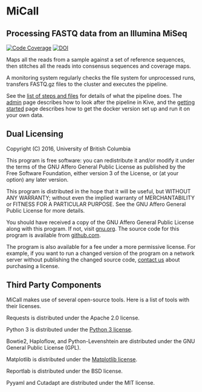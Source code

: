 # MiCall #
## Processing FASTQ data from an Illumina MiSeq ##
[![Code Coverage]][codecov]
[![DOI]][zenodo]


[Code Coverage]: https://codecov.io/github/cfe-lab/MiCall/coverage.svg?branch=master
[codecov]: https://codecov.io/github/cfe-lab/MiCall?branch=master
[DOI]: https://zenodo.org/badge/DOI/10.5281/zenodo.1289989.svg
[zenodo]: https://doi.org/10.5281/zenodo.1289989

Maps all the reads from a sample against a set of reference sequences, then
stitches all the reads into consensus sequences and coverage maps.

A monitoring system regularly checks the file system for unprocessed runs,
transfers FASTQ.gz files to the cluster and executes the pipeline.

See the [list of steps and files][steps] for details of what the pipeline does.
The [admin] page describes how to look after the pipeline in Kive, and the
[getting started] page describes how to get the docker version set up and run it
on your own data.

[steps]: https://cfe-lab.github.io/MiCall/steps
[admin]: https://cfe-lab.github.io/MiCall/admin
[getting started]: https://cfe-lab.github.io/MiCall/getting_started

## Dual Licensing ##
Copyright (C) 2016, University of British Columbia

This program is free software: you can redistribute it and/or modify
it under the terms of the GNU Affero General Public License as published
by the Free Software Foundation, either version 3 of the License, or
(at your option) any later version.

This program is distributed in the hope that it will be useful,
but WITHOUT ANY WARRANTY; without even the implied warranty of
MERCHANTABILITY or FITNESS FOR A PARTICULAR PURPOSE.  See the
GNU Affero General Public License for more details.

You should have received a copy of the GNU Affero General Public License
along with this program.  If not, visit [gnu.org][gnu]. The source code for
this program is available from [github.com][github].

The program is also available for a fee under a more permissive license. For
example, if you want to run a changed version of the program on a network server
without publishing the changed source code, [contact us][contact] about
purchasing a license.

## Third Party Components ##
MiCall makes use of several open-source tools. Here is a list of tools with
their licenses.

Requests is distributed under the Apache 2.0 license.

Python 3 is distributed under the [Python 3 license][python].

Bowtie2, Haploflow, and Python-Levenshtein are distributed under the GNU General
Public License (GPL).

Matplotlib is distributed under the [Matplotlib license][matplotlib].

Reportlab is distributed under the BSD license.

Pyyaml and Cutadapt are distributed under the MIT license.


[gnu]: https://www.gnu.org/licenses/
[github]: https://github.com/cfe-lab/MiCall
[contact]: mailto:micalldev@cfenet.ubc.ca
[python]: https://docs.python.org/3/license.html
[matplotlib]: https://matplotlib.org/users/license.html
